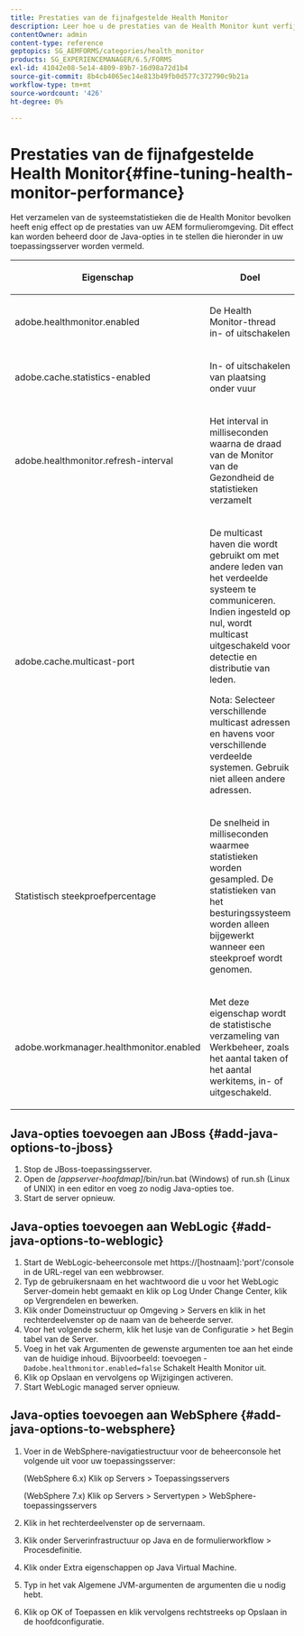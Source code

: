 ```yaml
---
title: Prestaties van de fijnafgestelde Health Monitor
description: Leer hoe u de prestaties van de Health Monitor kunt verfijnen. Beheer de systeemstatistieken die invloed hebben op de prestaties van de formulieromgeving met behulp van de optie voor JAVA-instelling.
contentOwner: admin
content-type: reference
geptopics: SG_AEMFORMS/categories/health_monitor
products: SG_EXPERIENCEMANAGER/6.5/FORMS
exl-id: 41042e08-5e14-4809-89b7-16d98a72d1b4
source-git-commit: 8b4cb4065ec14e813b49fb0d577c372790c9b21a
workflow-type: tm+mt
source-wordcount: '426'
ht-degree: 0%

---
```


# Prestaties van de fijnafgestelde Health Monitor{#fine-tuning-health-monitor-performance}

Het verzamelen van de systeemstatistieken die de Health Monitor bevolken heeft enig effect op de prestaties van uw AEM formulieromgeving. Dit effect kan worden beheerd door de Java-opties in te stellen die hieronder in uw toepassingsserver worden vermeld.

<table>
 <thead>
  <tr>
   <th><p>Eigenschap</p></th>
   <th><p>Doel</p></th>
   <th><p>Standaardwaarde</p></th>
  </tr>
 </thead>
 <tbody>
  <tr>
   <td><p>adobe.healthmonitor.enabled</p></td>
   <td><p>De Health Monitor-thread in- of uitschakelen</p></td>
   <td><p>true</p></td>
  </tr>
  <tr>
   <td><p>adobe.cache.statistics-enabled</p></td>
   <td><p>In- of uitschakelen van plaatsing onder vuur</p></td>
   <td><p>true</p></td>
  </tr>
  <tr>
   <td><p>adobe.healthmonitor.refresh-interval</p></td>
   <td><p>Het interval in milliseconden waarna de draad van de Monitor van de Gezondheid de statistieken verzamelt</p></td>
   <td><p>10 minuten (600.000 milliseconden)</p></td>
  </tr>
  <tr>
   <td><p>adobe.cache.multicast-port</p></td>
   <td><p>De multicast haven die wordt gebruikt om met andere leden van het verdeelde systeem te communiceren. Indien ingesteld op nul, wordt multicast uitgeschakeld voor detectie en distributie van leden. </p><p>Nota: Selecteer verschillende multicast adressen en havens voor verschillende verdeelde systemen. Gebruik niet alleen andere adressen.</p></td>
   <td><p>Geen standaardwaarde. Geldige waarden liggen tussen 0 en 65535.</p></td>
  </tr>
  <tr>
   <td><p>Statistisch steekproefpercentage</p></td>
   <td><p>De snelheid in milliseconden waarmee statistieken worden gesampled. De statistieken van het besturingssysteem worden alleen bijgewerkt wanneer een steekproef wordt genomen.</p></td>
   <td><p>600000</p></td>
  </tr>
  <tr>
   <td><p>adobe.workmanager.healthmonitor.enabled</p></td>
   <td><p>Met deze eigenschap wordt de statistische verzameling van Werkbeheer, zoals het aantal taken of het aantal werkitems, in- of uitgeschakeld.</p></td>
   <td><p>true</p></td>
  </tr>
 </tbody>
</table>

## Java-opties toevoegen aan JBoss {#add-java-options-to-jboss}

1. Stop de JBoss-toepassingsserver.
1. Open de *[appserver-hoofdmap]*/bin/run.bat (Windows) of run.sh (Linux of UNIX) in een editor en voeg zo nodig Java-opties toe.
1. Start de server opnieuw.

## Java-opties toevoegen aan WebLogic {#add-java-options-to-weblogic}

1. Start de WebLogic-beheerconsole met https://[hostnaam]:&#39;port&#39;/console in de URL-regel van een webbrowser.
1. Typ de gebruikersnaam en het wachtwoord die u voor het WebLogic Server-domein hebt gemaakt en klik op Log Under Change Center, klik op Vergrendelen en bewerken.
1. Klik onder Domeinstructuur op Omgeving > Servers en klik in het rechterdeelvenster op de naam van de beheerde server.
1. Voor het volgende scherm, klik het lusje van de Configuratie > het Begin tabel van de Server.
1. Voeg in het vak Argumenten de gewenste argumenten toe aan het einde van de huidige inhoud. Bijvoorbeeld: toevoegen - `Dadobe.healthmonitor.enabled=false` Schakelt Health Monitor uit.
1. Klik op Opslaan en vervolgens op Wijzigingen activeren.
1. Start WebLogic managed server opnieuw.

## Java-opties toevoegen aan WebSphere {#add-java-options-to-websphere}

1. Voer in de WebSphere-navigatiestructuur voor de beheerconsole het volgende uit voor uw toepassingsserver:

   (WebSphere 6.x) Klik op Servers > Toepassingsservers

   (WebSphere 7.x) Klik op Servers > Servertypen > WebSphere-toepassingsservers

1. Klik in het rechterdeelvenster op de servernaam.
1. Klik onder Serverinfrastructuur op Java en de formulierworkflow > Procesdefinitie.
1. Klik onder Extra eigenschappen op Java Virtual Machine.
1. Typ in het vak Algemene JVM-argumenten de argumenten die u nodig hebt.
1. Klik op OK of Toepassen en klik vervolgens rechtstreeks op Opslaan in de hoofdconfiguratie.
